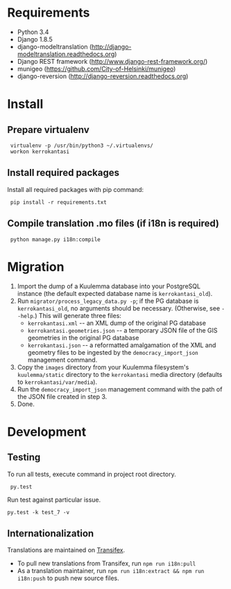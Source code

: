 
# Requirements

 - Python 3.4
 - Django 1.8.5
 - django-modeltranslation (http://django-modeltranslation.readthedocs.org)
 - Django REST framework (http://www.django-rest-framework.org/)
 - munigeo (https://github.com/City-of-Helsinki/munigeo)
 - django-reversion (http://django-reversion.readthedocs.org)

# Install

## Prepare virtualenv

     virtualenv -p /usr/bin/python3 ~/.virtualenvs/
     workon kerrokantasi

## Install required packages

Install all required packages with pip command:

     pip install -r requirements.txt
     
## Compile translation .mo files (if i18n is required)

     python manage.py i18n:compile

# Migration

1. Import the dump of a Kuulemma database into your PostgreSQL instance
   (the default expected database name is `kerrokantasi_old`).
2. Run `migrator/process_legacy_data.py -p`; if the PG database is `kerrokantasi_old`, no arguments
   should be necessary. (Otherwise, see `--help`.)  This will generate three files:
   * `kerrokantasi.xml` -- an XML dump of the original PG database
   * `kerrokantasi.geometries.json` -- a temporary JSON file of the GIS geometries in the original PG database
   * `kerrokantasi.json` -- a reformatted amalgamation of the XML and geometry files to be ingested by the
     `democracy_import_json` management command.
3. Copy the `images` directory from your Kuulemma filesystem's `kuulemma/static` directory
   to the `kerrokantasi` media directory (defaults to `kerrokantasi/var/media`).
4. Run the `democracy_import_json` management command with the path of the JSON file created in step 3.
5. Done.

# Development

## Testing

To run all tests, execute command in project root directory.

     py.test

Run test against particular issue.

    py.test -k test_7 -v

## Internationalization

Translations are maintained on [Transifex][tx].

* To pull new translations from Transifex, run `npm run i18n:pull`
* As a translation maintainer, run `npm run i18n:extract && npm run i18n:push` to push new source files.

[tx]: https://www.transifex.com/city-of-helsinki/kerrokantasi/dashboard/
